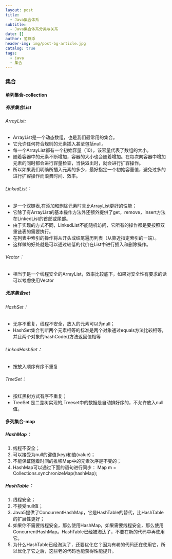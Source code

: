 ```yaml
---
layout: post
title:
  - Java集合体系
subtitle:
  - Java集合体系分类与关系
date: []
author: 范锦添
header-img: img/post-bg-article.jpg
catalog: true
tags:
  - java
  - 集合
---
```


### 集合
#### 单列集合-collection
##### 有序集合List
###### ArrayList:
- ArrayList是一个动态数组，也是我们最常用的集合。
- 它允许任何符合规则的元素插入甚至包括null。
- 每一个ArrayList都有一个初始容量（10），该容量代表了数组的大小。
- 随着容器中的元素不断增加，容器的大小也会随着增加。在每次向容器中增加元素的同时都会进行容量检查，当快溢出时，就会进行扩容操作。
- 所以如果我们明确所插入元素的多少，最好指定一个初始容量值，避免过多的进行扩容操作而浪费时间、效率。

###### LinkedList：
- 是一个双链表,在添加和删除元素时具比ArrayList更好的性能；
- 它除了有ArrayList的基本操作方法外还额外提供了get，remove，insert方法在LinkedList的首部或尾部。
- 由于实现的方式不同，LinkedList不能随机访问，它所有的操作都是要按照双重链表的需要执行。
- 在列表中索引的操作将从开头或结尾遍历列表（从靠近指定索引的一端）。
- 这样做的好处就是可以通过较低的代价在List中进行插入和删除操作。

###### Vector：
- 相当于是一个线程安全的ArrayList，效率比较底下，如果对安全性有要求的话可以考虑使用Vector

##### 无序集合set
###### HashSet：
- 无序不重复，线程不安全，放入的元素可以为null；
- HashSet集合判断两个元素相等的标准是两个对象通过equals方法比较相等，并且两个对象的hashCode()方法返回值相等

###### LinkedHashSet：
- 按放入顺序有序不重复

###### TreeSet：
- 按红黑树方式有序不重复；
- TreeSet 是二差树实现的,Treeset中的数据是自动排好序的，不允许放入null值。 

#### 多列集合-map
##### HashMap：
1. 线程不安全；
2. 可以接受为null的键值(key)和值(value)；
3. 不能保证随着时间的推移Map中的元素次序是不变的；
4. HashMap可以通过下面的语句进行同步：
Map m = Collections.synchronizeMap(hashMap);

##### HashTable：
1. 线程安全；
2. 不接受null值；
3. Java5提供了ConcurrentHashMap，它是HashTable的替代，比HashTable的扩展性更好；
4. 如果你不需要线程安全，那么使用HashMap，如果需要线程安全，那么使用ConcurrentHashMap。HashTable已经被淘汰了，不要在新的代码中再使用它。
5. 为什么HashTable已经淘汰了，还要优化它？因为有老的代码还在使用它，所以优化了它之后，这些老的代码也能获得性能提升。